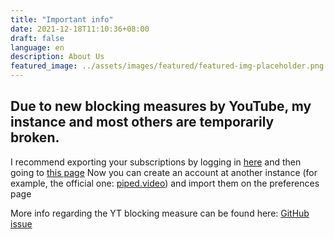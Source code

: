 ```yaml
---
title: "Important info"
date: 2021-12-18T11:10:36+08:00
draft: false
language: en
description: About Us
featured_image: ../assets/images/featured/featured-img-placeholder.png
---
```


## Due to new blocking measures by YouTube, my instance and most others are temporarily broken.
I recommend exporting your subscriptions by logging in [here](https://piped.r4fo.com/login) and then going to [this page](https://piped.r4fo.com/subscriptions)
Now you can create an account at another instance (for example, the official one: [piped.video](https://piped.video)) and import them on the preferences page

More info regarding the YT blocking measure can be found here: [GitHub issue](https://github.com/TeamPiped/Piped/issues/3658)